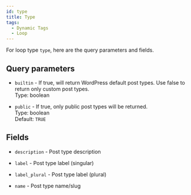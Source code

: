 ```yaml
---
id: type
title: Type
tags:
  - Dynamic Tags
  - Loop
---
```

For loop type `type`, here are the query parameters and fields.

## Query parameters

- `builtin` - If true, will return WordPress default post types. Use false to return only custom post types.  
    Type: boolean  
    
- `public` - If true, only public post types will be returned.  
    Type: boolean  
    Default: `TRUE`  
    

## Fields

- `description` - Post type description  
    
- `label` - Post type label (singular)  
    
- `label_plural` - Post type label (plural)  
    
- `name` - Post type name/slug